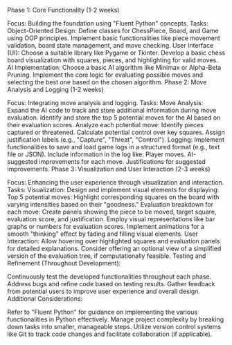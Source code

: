 Phase 1: Core Functionality (1-2 weeks)

Focus: Building the foundation using "Fluent Python" concepts.
Tasks:
Object-Oriented Design:
Define classes for ChessPiece, Board, and Game using OOP principles.
Implement basic functionalities like piece movement validation, board state management, and move checking.
User Interface (UI):
Choose a suitable library like Pygame or Tkinter.
Develop a basic chess board visualization with squares, pieces, and highlighting for valid moves.
AI Implementation:
Choose a basic AI algorithm like Minimax or Alpha-Beta Pruning.
Implement the core logic for evaluating possible moves and selecting the best one based on the chosen algorithm.
Phase 2: Move Analysis and Logging (1-2 weeks)

Focus: Integrating move analysis and logging.
Tasks:
Move Analysis:
Expand the AI code to track and store additional information during move evaluation.
Identify and store the top 5 potential moves for the AI based on their evaluation scores.
Analyze each potential move:
Identify pieces captured or threatened.
Calculate potential control over key squares.
Assign justification labels (e.g., "Capture", "Threat", "Control").
Logging:
Implement functionalities to save and load game logs in a structured format (e.g., text file or JSON).
Include information in the log like:
Player moves.
AI-suggested improvements for each move.
Justifications for suggested improvements.
Phase 3: Visualization and User Interaction (2-3 weeks)

Focus: Enhancing the user experience through visualization and interaction.
Tasks:
Visualization:
Design and implement visual elements for displaying:
Top 5 potential moves:
Highlight corresponding squares on the board with varying intensities based on their "goodness."
Evaluation breakdown for each move:
Create panels showing the piece to be moved, target square, evaluation score, and justification.
Employ visual representations like bar graphs or numbers for evaluation scores.
Implement animations for a smooth "thinking" effect by fading and filling visual elements.
User Interaction:
Allow hovering over highlighted squares and evaluation panels for detailed explanations.
Consider offering an optional view of a simplified version of the evaluation tree, if computationally feasible.
Testing and Refinement (Throughout Development):

Continuously test the developed functionalities throughout each phase.
Address bugs and refine code based on testing results.
Gather feedback from potential users to improve user experience and overall design.
Additional Considerations:

Refer to "Fluent Python" for guidance on implementing the various functionalities in Python effectively.
Manage project complexity by breaking down tasks into smaller, manageable steps.
Utilize version control systems like Git to track code changes and facilitate collaboration (if applicable).